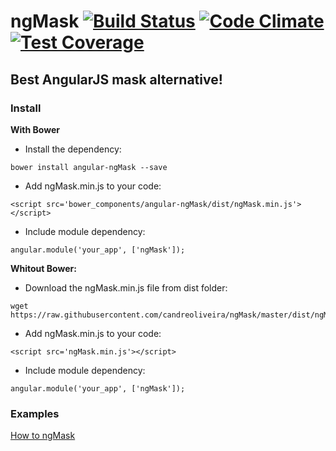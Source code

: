 ngMask [![Build Status](https://travis-ci.org/candreoliveira/ngMask.svg)](https://travis-ci.org/candreoliveira/ngMask) [![Code Climate](https://codeclimate.com/github/candreoliveira/ngMask.png)](https://codeclimate.com/github/candreoliveira/ngMask) [![Test Coverage](https://codeclimate.com/github/candreoliveira/ngMask/badges/coverage.svg)](https://codeclimate.com/github/candreoliveira/ngMask)
======

## Best AngularJS mask alternative!

### Install

**With Bower**
* Install the dependency:
```
bower install angular-ngMask --save
```
* Add ngMask.min.js to your code:
```
<script src='bower_components/angular-ngMask/dist/ngMask.min.js'></script>
```
* Include module dependency:
```
angular.module('your_app', ['ngMask']);
```

**Whitout Bower:**
* Download the ngMask.min.js file from dist folder:
```
wget https://raw.githubusercontent.com/candreoliveira/ngMask/master/dist/ngMask.min.js
```
* Add ngMask.min.js to your code:
```
<script src='ngMask.min.js'></script>
```
* Include module dependency:
```
angular.module('your_app', ['ngMask']);
```

### Examples
[How to ngMask](http://candreoliveira.github.io/#/ngMask)
